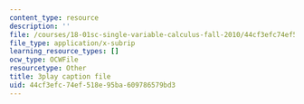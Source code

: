 ```yaml
---
content_type: resource
description: ''
file: /courses/18-01sc-single-variable-calculus-fall-2010/44cf3efc74ef518e95ba609786579bd3_VOlbVNxyNfM.vtt
file_type: application/x-subrip
learning_resource_types: []
ocw_type: OCWFile
resourcetype: Other
title: 3play caption file
uid: 44cf3efc-74ef-518e-95ba-609786579bd3
---
```

